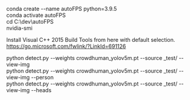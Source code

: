 conda create --name autoFPS python=3.9.5  
conda activate autoFPS  
cd C:\dev\autoFPS  
nvidia-smi  



Install Visual C++ 2015 Build Tools from here with default selection.  
https://go.microsoft.com/fwlink/?LinkId=691126  

python detect.py --weights crowdhuman_yolov5m.pt --source _test/ --view-img  
python detect.py --weights crowdhuman_yolov5m.pt --source _test/ --view-img  --person  
python detect.py --weights crowdhuman_yolov5m.pt --source _test/ --view-img  --heads  
